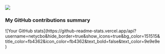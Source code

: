 ![](https://komarev.com/ghpvc/?username=netycbo)
<h3>My GitHub contributions summary</h3>
![Your GitHub stats](https://github-readme-stats.vercel.app/api?username=netycbo&hide_border=true&show_icons=true&bg_color=151515&title_color=fb4362&icon_color=fb4362&text_bold=false&text_color=9e9e9e)
